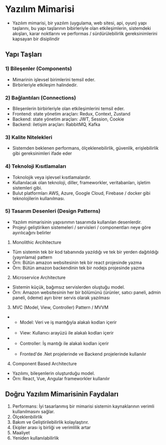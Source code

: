 # Yazılım Mimarisi

- Yazılım mimarisi, bir yazılım (uygulama, web sitesi, api, oyun) yapı taşlarını, bu yapı taşlarının bibirleriyle olan etkileşimlerin, sistemdeki akışları, karar noktlarını ve performas / sürdürülebilirlik gereksinimlerini kapsayan bir disiplindir

## Yapı Taşları

### 1) Bileşenler (Components)

- Mimarinin işlevsel birimlerini temsil eder.
- Birbirleriyle etkileşim halindedir.

### 2) Bağlantıları (Connections)

- Bileşenlerin birbirleriyle olan etkileşimlerini temsil eder.
- Frontend: state yönetim araçları: Redux, Context, Zustand
- Backend: state yönetim araçları: JWT, Session, Cookie
- Backend: iletişim araçları: RabbitMQ, Kafka

### 3) Kalite Nitelekleri

- Sistemden beklenen performans, ölçeklenebilirlik, güvenlik, erişlebilirlik gibi gereksinimleri ifade eder

### 4) Teknoloji Kısıtlamaları

- Toknolojik veya işlevsel kısıtlamalardır.
- Kullanılacak olan teknoloji, diller, frameworkler, veritabanları, işletim sistemleri gibi.
- Bulut platformları AWS, Azure, Google Cloud, Firebase / docker gibi teknolojilerin kullanılması.

### 5) Tasarım Desenleri (Design Patterns)

- Yazılım mimarisinin yapısınmın tasarımda kullanılan desenlerdir.
- Projeyi geliştiriken sistemeleri / servisleri / componentları neye göre ayırılıcağını belirler

1. Monolithic Arcihitecture

- Tüm sistemin tek bir kod tabanında yazıldığı ve tek bir yerden dağıtıldığı (yayınlama) pattern
- Örn: Bütün amazon websitesinin tek bir react projesinde yazma
- Örn: Bütün amazon backendinin tek bir nodejs projesinde yazma

2. Microservice Architecture

- Sistemin küçük, bağımsız servislerden oluştuğu model.
- Örn: Amazon websitesinin her bir bölümünü (ürünler, satıcı paneli, admin paneli, ödeme) ayrı birer servis olarak yazılması

3. MVC (Model, View, Controller) Pattern / MVVM

- - Model: Veri ve iş mantığıyla alakalı kodları içerir
- - View: Kullanıcı arayüzü ile alakalı kodları içerir
- - Controller: İş mantığı ile alakalı kodları içerir
- - Fronted'de .Net projelerinde ve Backend projelerinde kullanılır

4. Component Based Architecture

- Yazılımı, bileşenlerin oluşturduğu model.
- Örn: React, Vue, Angular frameworkler kullanılır

## Doğru Yazılım Mimarisinin Faydaları

1. Performans: İyi tasarlanmış bir mimarisi sistemin kaynaklarının verimli kullanılmasını sağlar.
2. Ölçeklenbilirlik
3. Bakım ve Geliştirilebilirlik kolaylaştırır.
4. Ekipler arası iş birliği ve verimlilik artar
5. Maaliyet
6. Yeniden kullanılabilirlik
